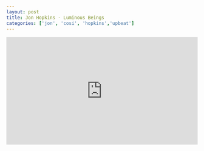 ```yaml
---
layout: post
title: Jon Hopkins - Luminous Beings
categories: ['jon', 'cosi', 'hopkins','upbeat']
---
```


<style>.embed-container { position: relative; padding-bottom: 56.25%; height: 0; overflow: hidden; max-width: 100%; } .embed-container iframe, .embed-container object, .embed-container embed { position: absolute; top: 0; left: 0; width: 100%; height: 100%; }</style><div class='embed-container'><iframe src='https://www.youtube.com/embed/ogMGGaeecww' frameborder='0' allowfullscreen></iframe></div>
